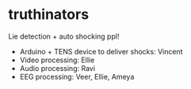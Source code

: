 # truthinators
Lie detection + auto shocking ppl!

- Arduino + TENS device to deliver shocks: Vincent
- Video processing: Ellie
- Audio processing: Ravi
- EEG processing: Veer, Ellie, Ameya
